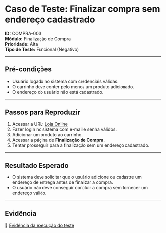 # Caso de Teste: Finalizar compra sem endereço cadastrado

**ID:** COMPRA-003  
**Módulo:** Finalização de Compra  
**Prioridade:** Alta  
**Tipo de Teste:** Funcional (Negativo)

---

## Pré-condições
- Usuário logado no sistema com credenciais válidas.  
- O carrinho deve conter pelo menos um produto adicionado.  
- O endereço do usuário não está cadastrado.

---

## Passos para Reproduzir
1. Acessar a URL: [Loja Online](https://www.automationpratice.com.br/)  
2. Fazer login no sistema com e-mail e senha válidos.  
3. Adicionar um produto ao carrinho.  
4. Acessar a página de **Finalização de Compra**.  
5. Tentar prosseguir para a finalização sem um endereço cadastrado.

---

## Resultado Esperado
- O sistema deve solicitar que o usuário adicione ou cadastre um endereço de entrega antes de finalizar a compra.  
- O usuário não deve conseguir concluir a compra sem fornecer um endereço válido.

---

## Evidência  
📎 [Evidência da execução do teste](./3_Evidências/3_Finalizacao_de_Compra/COMPRA-003-SEM_ENDERECO.mp4)
